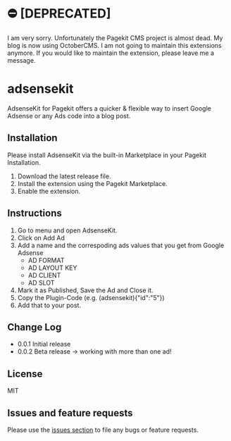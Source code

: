 # :no_entry: [DEPRECATED] 
I am very sorry. Unfortunately the Pagekit CMS project is almost dead. My blog is now using OctoberCMS. I am not going to maintain this extensions anymore. If you would like to maintain the extension, please leave me a message. 

# adsensekit
AdsenseKit for Pagekit offers a quicker &amp; flexible way to insert Google Adsense or any Ads code into a blog post.

## Installation

Please install AdsenseKit via the built-in Marketplace in your Pagekit Installation.

1. Download the latest release file.
2. Install the extension using the Pagekit Marketplace.
3. Enable the extension.


## Instructions

1. Go to menu and open AdsenseKit.
2. Click on Add Ad
3. Add a name and the correspoding ads values that you get from Google Adsense
	* AD FORMAT
  	* AD LAYOUT KEY
  	* AD CLIENT
  	* AD SLOT
4. Mark it as Published, Save the Ad and Close it.
5. Copy the Plugin-Code (e.g. (adsensekit){"id":"5"})
6. Add that to your post.

## Change Log

* 0.0.1 Initial release
* 0.0.2 Beta release -> working with more than one ad!

## License

MIT

## Issues and feature requests

Please use the [issues section](https://github.com/lemariva/adsensekit-ads/issues) to file any bugs or feature requests.
